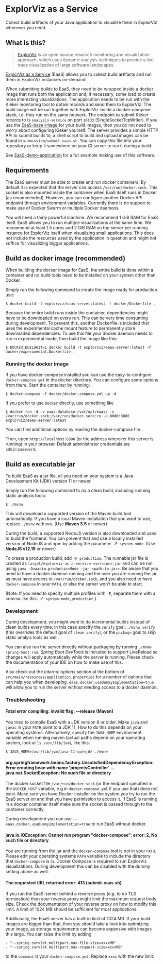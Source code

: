 # ExplorViz as a Service

Collect build artifacts of your Java application to visualize them in ExplorViz whenever you need.

## What is this?

> [ExplorViz](https://www.explorviz.net/) is an open source research monitoring and visualization approach, which uses dynamic analysis techniques to provide a live trace visualization of large software landscapes.

[ExplorViz as a Service](https://github.com/Marco01809/EaaS-server) (EaaS) allows you to collect build artifacts and run them in ExplorViz instances on-demand.

When submitting builds to EaaS, they need to be wrapped inside a docker image that runs both the application and, if necessary, some load to create more interesting visualizations. The application needs to be run with the Kieker monitoring tool to obtain records and send them to ExplorViz. The build image will be run together with ExplorViz inside a docker-compose stack, i.e. they run on the same network. The endpoint to submit Kieker records to is `analysis-service` on port `10133` (SingleSocketTcpWriter).
If you use the [EaaS-base-image](https://github.com/Marco01809/EaaS-base-image) for your build images, then you do not need to worry about configuring Kieker yourself.
The server provides a simple HTTP API to submit builds to; a shell script to build and upload images can be found in `submission/submit-eaas.sh`. You can copy this file into your repository or keep it somewhere on your CI server to run it during a build.

See [EaaS-demo-application](https://github.com/Marco01809/EaaS-demo-application) for a full example making use of this software.

## Requirements

The EaaS server must be able to create and run docker containers. By default it is expected that the server can access `/var/run/docker.sock`. This socket is also mounted inside the container when EaaS itself runs in Docker (as recommended). However, you can configure another Docker API endpoint through environment variables. Currently there is no support to make use of Docker Swarm or multiple Docker daemons.

You will need a fairly powerful machine. We recommend 1 GiB RAM for EaaS itself. EaaS allows you to run multiple visualizations at the same time. We recommend at least 1.5 cores and 2 GiB RAM on the server per running instance for ExplorViz itself when visualizing small applications. This does not include the resources used by the application in question and might not suffice for visualizing bigger applications.

## Build as docker image (recommended)

When building the docker image for EaaS, the entire build is done within a container and no build tools need to be installed on your system other than Docker.

Simply run the following command to create the image ready for production use:

```
$ docker build -t explorviz/eaas-server:latest -f docker/Dockerfile .
```

Because the entire build runs inside the container, dependencies might have to be downloaded on every run. This can be very time consuming during development. To prevent this, another Dockerfile is included that uses the experimental cache mount feature to permanently store downloaded dependencies. To use this file your docker daemon needs to run in experimental mode, then build the image like this:

```
$ DOCKER_BUILDKIT=1 docker build -t explorviz/eaas-server:latest -f docker/experimental.Dockerfile .
```

### Running the docker image

If you have docker-compose installed you can use the easy-to-configure `docker-compose.yml` in the docker directory. You can configure some options from there. Start the container by running:

```
$ docker-compose -f docker/docker-compose.yml up -d
```

If you prefer to use `docker` directly, use something like

```
$ docker run -d -v eaas-database:/var/opt/eaas/ -v /var/run/docker.sock:/var/run/docker.sock:ro -p 8080:8080 explorviz/eaas-server:latest
```

You can find additional options by reading the docker-compose file.

Then, open `http://localhost:8080` (or the address wherever this server is running) in your browser. Default administrator credentials are `admin`:`password`.

## Build as executable jar

To build EaaS as a jar file, all you need on your system is a Java Development Kit (JDK) version 11 or newer.

Simply run the following command to do a clean build, including running static analysis tools:

```
$ ./mvnw
```

This will download a supported version of the Maven build tool automatically. If you have a local Maven installation that you want to use, replace `./mvnw` with `mvn`. (Use **Maven 3.5** or newer)

During the build, a supported NodeJS version is also downloaded and used to build the frontend. You can prevent that and use a locally installed version of NodeJS and npm by adding the parameter `-P system-node`. (Use **NodeJS v12.15** or newer)

To create a production build, add `-P production`. The runnable jar file is created as `target/explorviz-as-a-service-<version>.jar` and can be run using `java -Dvaadin.productionMode -jar <path-to-jar>`. Be aware that you need to have a docker daemon running and the user you are running the jar as must have access to `/var/run/docker.sock`, and you also need to have `docker-compose` in your `PATH`, or else the server won't be able to start.

(Note: If you need to specify multiple profiles with `-P`, separate them with a comma like this: `-P system-node,production`.)

### Development

During development, you might want to do incremental builds instead of clean builds every time; in this case specify the `verify` goal: `./mvnw verify` (this overrides the default goal of `clean verify`), or the `package` goal to skip static analyis tools as well.

You can also run the server directly without packaging by running `./mvnw spring-boot:run`. *Spring Boot DevTools* is included to support LiveReload so changes will apply automatically while the server is running. Please check the documentation of your IDE on how to make use of this.

Also check out the *Internal options* section at the bottom of `src/main/resources/application.properties` for a number of options that can help you when developing. `eaas.docker.useDummyImplementation=true` will allow you to run the server without needing access to a docker daemon.

### Troubleshooting

#### Fatal error compiling: invalid flag: --release (Maven)

You tried to compile EaaS with a JDK version 8 or older. Make `java` and `javac` in your `PATH` point to a JDK 11. How to do this depends on your operating systems. Alternatively, specify the `JAVA_HOME` environment variable when running maven (actual paths depend on your operating system, look at `ls /usr/lib/jvm`), like this:

```
$ JAVA_HOME=/usr/lib/jvm/java-11-openjdk ./mvnw
```

#### org.springframework.beans.factory.UnsatisfiedDependencyException: Error creating bean with name 'projectsController' ... java.net.SocketException: No such file or directory

The docker socket file `/var/run/docker.sock` (or the endpoint specified in the `DOCKER_HOST` variable, e.g in `docker-compose.yml` if you use that) does not exist. Make sure you have Docker installer on the system you try to run the EaaS server on and that you have permission to access it. If EaaS is running in a docker container itself make sure the socket is passed through to the container correctly.

During development you can use `--eaas.docker.useDummyImplementation=true` to run EaaS without docker.

#### java.io.IOException: Cannot run program "docker-compose": error=2, No such file or directory

You are running from the jar and the `docker-compose` tool is not in your `PATH`. Please edit your operating systems `PATH` variable to include the directory that `docker-compose` is in. Docker Compose is required to run ExplorViz visualizations. During development this can be disabled with the dummy setting above as well.

#### The requested URL returned error: 413 (submit-eaas.sh)

If you run the EaaS-server behind a reverse proxy (e.g. to do TLS termination) then your reverse proxy might limit the maximum request body size. Check the documentation of your reverse proxy on how to modify this limit. A limit of 1024 MB should be sufficient for most applications.

Additionally, the EaaS-server has a built-in limit of 1024 MB. If your build images are bigger than that, then you should take a look into optimizing your image, as storage requirements can become expensive with images this large. You can raise the limit by adding

```
- "--spring.servlet.multipart.max-file-size=xxxxMB"
- "--spring.servlet.multipart.max-request-size=xxxxMB"
```

to the `command` in your `docker-compose.yml`. Replace `xxxx` with the new limit.

